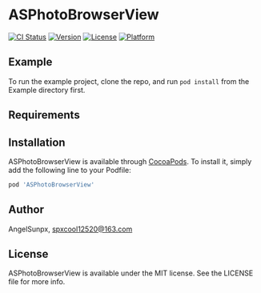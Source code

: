 # ASPhotoBrowserView

[![CI Status](https://img.shields.io/travis/AngelSunpx/ASPhotoBrowserView.svg?style=flat)](https://travis-ci.org/AngelSunpx/ASPhotoBrowserView)
[![Version](https://img.shields.io/cocoapods/v/ASPhotoBrowserView.svg?style=flat)](https://cocoapods.org/pods/ASPhotoBrowserView)
[![License](https://img.shields.io/cocoapods/l/ASPhotoBrowserView.svg?style=flat)](https://cocoapods.org/pods/ASPhotoBrowserView)
[![Platform](https://img.shields.io/cocoapods/p/ASPhotoBrowserView.svg?style=flat)](https://cocoapods.org/pods/ASPhotoBrowserView)

## Example

To run the example project, clone the repo, and run `pod install` from the Example directory first.

## Requirements

## Installation

ASPhotoBrowserView is available through [CocoaPods](https://cocoapods.org). To install
it, simply add the following line to your Podfile:

```ruby
pod 'ASPhotoBrowserView'
```

## Author

AngelSunpx, spxcool12520@163.com

## License

ASPhotoBrowserView is available under the MIT license. See the LICENSE file for more info.
